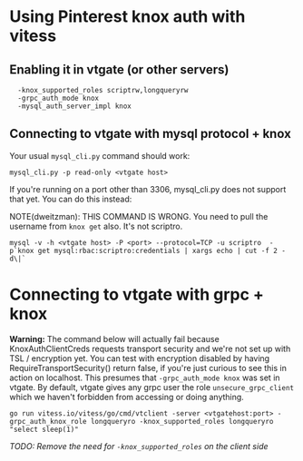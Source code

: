 # Using Pinterest knox auth with vitess

## Enabling it in vtgate (or other servers)

```
  -knox_supported_roles scriptrw,longqueryrw
  -grpc_auth_mode knox
  -mysql_auth_server_impl knox
```

## Connecting to vtgate with mysql protocol + knox

Your usual `mysql_cli.py` command should work:

```
mysql_cli.py -p read-only <vtgate host>
```

If you're running on a port other than 3306, mysql_cli.py does not support that yet. You can do this instead:

NOTE(dweitzman): THIS COMMAND IS WRONG. You need to pull the username from `knox get` also. It's not scriptro.

```
mysql -v -h <vtgate host> -P <port> --protocol=TCP -u scriptro  -p`knox get mysql:rbac:scriptro:credentials | xargs echo | cut -f 2 -d\|`
```

# Connecting to vtgate with grpc + knox

**Warning:** The command below will actually fail because KnoxAuthClientCreds
requests transport security and we're not set up with TSL / encryption yet.
You can test with encryption disabled by having RequireTransportSecurity()
return false, if you're just curious to see this in action on localhost.
This presumes that `-grpc_auth_mode knox` was set in vtgate. By default, vtgate
gives any grpc user the role `unsecure_grpc_client` which we haven't forbidden
from accessing or doing anything.

```
go run vitess.io/vitess/go/cmd/vtclient -server <vtgatehost:port> -grpc_auth_knox_role longqueryro -knox_supported_roles longqueryro "select sleep(1)"
```

*TODO: Remove the need for `-knox_supported_roles` on the client side*
